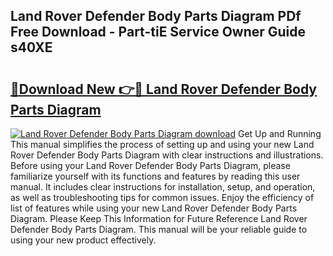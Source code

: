 ## Land Rover Defender Body Parts Diagram PDf Free Download - Part-tiE Service Owner Guide s40XE

# <h2><a href="http://dfqcdu.blite.top/?on=Land+Rover+Defender+Body+Parts+Diagram">🔗Download New 👉🔴 Land Rover Defender Body Parts Diagram</a></h2>

[![Land Rover Defender Body Parts Diagram download](https://i.imgur.com/lujVjoI.png)](http://dfqcdu.blite.top/?on=Land+Rover+Defender+Body+Parts+Diagram)
Get Up and Running This manual simplifies the process of setting up and using your new Land Rover Defender Body Parts Diagram with clear instructions and illustrations. Before using your Land Rover Defender Body Parts Diagram, please familiarize yourself with its functions and features by reading this user manual. It includes clear instructions for installation, setup, and operation, as well as troubleshooting tips for common issues. Enjoy the efficiency of list of features while using your new Land Rover Defender Body Parts Diagram. Please Keep This Information for Future Reference Land Rover Defender Body Parts Diagram. This manual will be your reliable guide to using your new product effectively.
